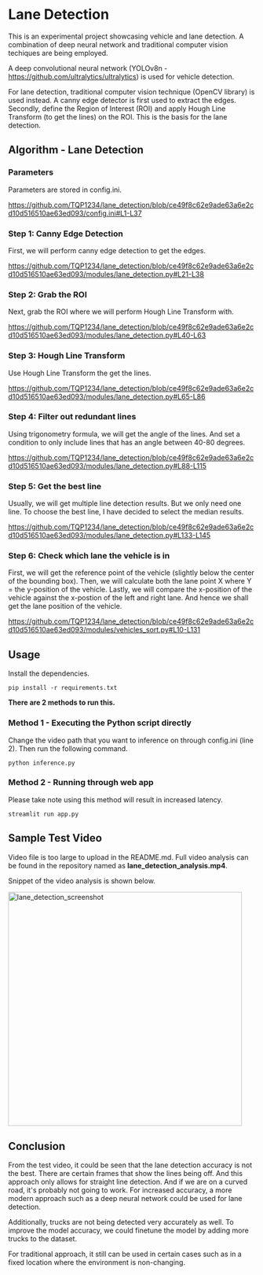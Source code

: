 # Lane Detection

This is an experimental project showcasing vehicle and lane detection. A combination of deep neural network and traditional computer vision techiques are being employed.

A deep convolutional neural network (YOLOv8n - https://github.com/ultralytics/ultralytics) is used for vehicle detection.

For lane detection, traditional computer vision technique (OpenCV library) is used instead. A canny edge detector is first used to extract the edges. Secondly, define the Region of Interest (ROI) and apply Hough Line Transform (to get the lines) on the ROI. This is the basis for the lane detection.

## Algorithm - Lane Detection

### Parameters

Parameters are stored in config.ini.

https://github.com/TQP1234/lane_detection/blob/ce49f8c62e9ade63a6e2cd10d516510ae63ed093/config.ini#L1-L37

### Step 1: Canny Edge Detection

First, we will perform canny edge detection to get the edges.

https://github.com/TQP1234/lane_detection/blob/ce49f8c62e9ade63a6e2cd10d516510ae63ed093/modules/lane_detection.py#L21-L38

### Step 2: Grab the ROI

Next, grab the ROI where we will perform Hough Line Transform with.

https://github.com/TQP1234/lane_detection/blob/ce49f8c62e9ade63a6e2cd10d516510ae63ed093/modules/lane_detection.py#L40-L63

### Step 3: Hough Line Transform

Use Hough Line Transform the get the lines.

https://github.com/TQP1234/lane_detection/blob/ce49f8c62e9ade63a6e2cd10d516510ae63ed093/modules/lane_detection.py#L65-L86

### Step 4: Filter out redundant lines

Using trigonometry formula, we will get the angle of the lines. And set a condition to only include lines that has an angle between 40-80 degrees.

https://github.com/TQP1234/lane_detection/blob/ce49f8c62e9ade63a6e2cd10d516510ae63ed093/modules/lane_detection.py#L88-L115

### Step 5: Get the best line

Usually, we will get multiple line detection results. But we only need one line. To choose the best line, I have decided to select the median results.

https://github.com/TQP1234/lane_detection/blob/ce49f8c62e9ade63a6e2cd10d516510ae63ed093/modules/lane_detection.py#L133-L145

### Step 6: Check which lane the vehicle is in

First, we will get the reference point of the vehicle (slightly below the center of the bounding box). Then, we will calculate both the lane point X where Y = the y-position of the vehicle. Lastly, we will compare the x-position of the vehicle against the x-postion of the left and right lane. And hence we shall get the lane position of the vehicle.

https://github.com/TQP1234/lane_detection/blob/ce49f8c62e9ade63a6e2cd10d516510ae63ed093/modules/vehicles_sort.py#L10-L131

## Usage

Install the dependencies.

``` shell
pip install -r requirements.txt
```

<b>There are 2 methods to run this.</b>

### Method 1 - Executing the Python script directly

Change the video path that you want to inference on through config.ini (line 2). Then run the following command.

``` shell
python inference.py
```

### Method 2 - Running through web app

Please take note using this method will result in increased latency.

``` shell
streamlit run app.py
```

## Sample Test Video

Video file is too large to upload in the README.md. Full video analysis can be found in the repository named as <b>lane_detection_analysis.mp4</b>.</br>

Snippet of the video analysis is shown below.

<img width="476" alt="lane_detection_screenshot" src="https://github.com/TQP1234/lane_detection/assets/75831732/ccae7433-c140-4aa4-96f3-cae6feb65c68">

## Conclusion

From the test video, it could be seen that the lane detection accuracy is not the best. There are certain frames that show the lines being off. And this approach only allows for straight line detection. And if we are on a curved road, it's probably not going to work. For increased accuracy, a more modern approach such as a deep neural network could be used for lane detection.

Additionally, trucks are not being detected very accurately as well. To improve the model accuracy, we could finetune the model by adding more trucks to the dataset.

For traditional approach, it still can be used in certain cases such as in a fixed location where the environment is non-changing.
